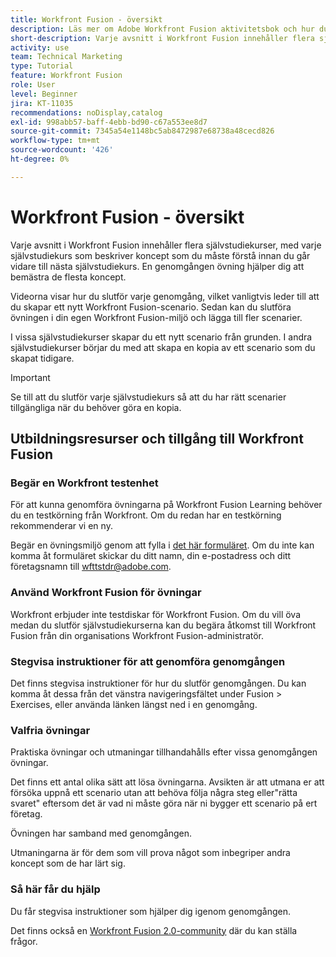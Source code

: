 ```yaml
---
title: Workfront Fusion - översikt
description: Läs mer om Adobe Workfront Fusion aktivitetsbok och hur du skaffar ett testenhetskonto från Workfront.
short-description: Varje avsnitt i Workfront Fusion innehåller flera självstudiekurser, med varje självstudiekurs som beskriver koncept som du måste förstå innan du går vidare till nästa självstudiekurs.
activity: use
team: Technical Marketing
type: Tutorial
feature: Workfront Fusion
role: User
level: Beginner
jira: KT-11035
recommendations: noDisplay,catalog
exl-id: 998abb57-baff-4ebb-bd90-c67a553ee8d7
source-git-commit: 7345a54e1148bc5ab8472987e68738a48cecd826
workflow-type: tm+mt
source-wordcount: '426'
ht-degree: 0%

---
```


# Workfront Fusion - översikt

Varje avsnitt i Workfront Fusion innehåller flera självstudiekurser, med varje självstudiekurs som beskriver koncept som du måste förstå innan du går vidare till nästa självstudiekurs. En genomgången övning hjälper dig att bemästra de flesta koncept.

Videorna visar hur du slutför varje genomgång, vilket vanligtvis leder till att du skapar ett nytt Workfront Fusion-scenario. Sedan kan du slutföra övningen i din egen Workfront Fusion-miljö och lägga till fler scenarier.

I vissa självstudiekurser skapar du ett nytt scenario från grunden. I andra självstudiekurser börjar du med att skapa en kopia av ett scenario som du skapat tidigare.

>[!IMPORTANT]
>
>Se till att du slutför varje självstudiekurs så att du har rätt scenarier tillgängliga när du behöver göra en kopia.

## Utbildningsresurser och tillgång till Workfront Fusion

### Begär en Workfront testenhet

För att kunna genomföra övningarna på Workfront Fusion Learning behöver du en testkörning från Workfront. Om du redan har en testkörning rekommenderar vi en ny.

Begär en övningsmiljö genom att fylla i [det här formuläret](https://forms.office.com/r/f1J8HRGrNY). Om du inte kan komma åt formuläret skickar du ditt namn, din e-postadress och ditt företagsnamn till wfttstdr@adobe.com.

### Använd Workfront Fusion för övningar

Workfront erbjuder inte testdiskar för Workfront Fusion. Om du vill öva medan du slutför självstudiekurserna kan du begära åtkomst till Workfront Fusion från din organisations Workfront Fusion-administratör.

### Stegvisa instruktioner för att genomföra genomgången

Det finns stegvisa instruktioner för hur du slutför genomgången. Du kan komma åt dessa från det vänstra navigeringsfältet under Fusion > Exercises, eller använda länken längst ned i en genomgång.

### Valfria övningar

Praktiska övningar och utmaningar tillhandahålls efter vissa genomgången övningar.

Det finns ett antal olika sätt att lösa övningarna. Avsikten är att utmana er att försöka uppnå ett scenario utan att behöva följa några steg eller&quot;rätta svaret&quot; eftersom det är vad ni måste göra när ni bygger ett scenario på ert företag.

Övningen har samband med genomgången.

Utmaningarna är för dem som vill prova något som inbegriper andra koncept som de har lärt sig.

### Så här får du hjälp

Du får stegvisa instruktioner som hjälper dig igenom genomgången.

Det finns också en [Workfront Fusion 2.0-community](https://experienceleaguecommunities.adobe.com/t5/workfront-fusion-2-0/ct-p/workfront-fusion-2) där du kan ställa frågor.
